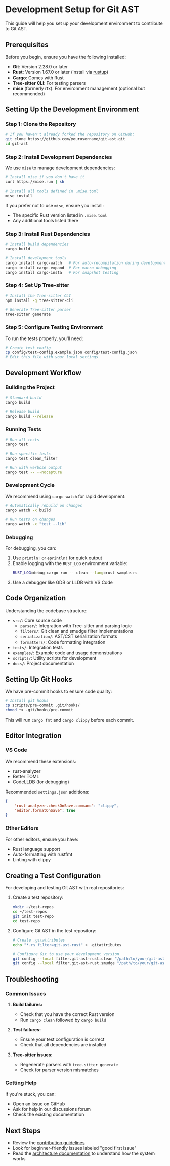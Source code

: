 # Development Setup for Git AST

This guide will help you set up your development environment to contribute to Git AST.

## Prerequisites

Before you begin, ensure you have the following installed:

- **Git**: Version 2.28.0 or later
- **Rust**: Version 1.67.0 or later (install via [rustup](https://rustup.rs/))
- **Cargo**: Comes with Rust
- **Tree-sitter CLI**: For testing parsers
- **mise** (formerly rtx): For environment management (optional but recommended)

## Setting Up the Development Environment

### Step 1: Clone the Repository

```bash
# If you haven't already forked the repository on GitHub:
git clone https://github.com/yourusername/git-ast.git
cd git-ast
```

### Step 2: Install Development Dependencies

We use `mise` to manage development dependencies:

```bash
# Install mise if you don't have it
curl https://mise.run | sh

# Install all tools defined in .mise.toml
mise install
```

If you prefer not to use `mise`, ensure you install:
- The specific Rust version listed in `.mise.toml`
- Any additional tools listed there

### Step 3: Install Rust Dependencies

```bash
# Install build dependencies
cargo build

# Install development tools
cargo install cargo-watch   # For auto-recompilation during development
cargo install cargo-expand  # For macro debugging
cargo install cargo-insta   # For snapshot testing
```

### Step 4: Set Up Tree-sitter

```bash
# Install the Tree-sitter CLI
npm install -g tree-sitter-cli

# Generate Tree-sitter parser
tree-sitter generate
```

### Step 5: Configure Testing Environment

To run the tests properly, you'll need:

```bash
# Create test config
cp config/test-config.example.json config/test-config.json
# Edit this file with your local settings
```

## Development Workflow

### Building the Project

```bash
# Standard build
cargo build

# Release build
cargo build --release
```

### Running Tests

```bash
# Run all tests
cargo test

# Run specific tests
cargo test clean_filter

# Run with verbose output
cargo test -- --nocapture
```

### Development Cycle

We recommend using `cargo watch` for rapid development:

```bash
# Automatically rebuild on changes
cargo watch -x build

# Run tests on changes
cargo watch -x "test --lib"
```

### Debugging

For debugging, you can:

1. Use `println!` or `eprintln!` for quick output
2. Enable logging with the `RUST_LOG` environment variable:
   ```bash
   RUST_LOG=debug cargo run -- clean --lang=rust sample.rs
   ```
3. Use a debugger like GDB or LLDB with VS Code

## Code Organization

Understanding the codebase structure:

- `src/`: Core source code
  - `parser/`: Integration with Tree-sitter and parsing logic
  - `filters/`: Git clean and smudge filter implementations
  - `serialization/`: AST/CST serialization formats
  - `formatters/`: Code formatting integration
- `tests/`: Integration tests
- `examples/`: Example code and usage demonstrations
- `scripts/`: Utility scripts for development
- `docs/`: Project documentation

## Setting Up Git Hooks

We have pre-commit hooks to ensure code quality:

```bash
# Install git hooks
cp scripts/pre-commit .git/hooks/
chmod +x .git/hooks/pre-commit
```

This will run `cargo fmt` and `cargo clippy` before each commit.

## Editor Integration

### VS Code

We recommend these extensions:
- rust-analyzer
- Better TOML
- CodeLLDB (for debugging)

Recommended `settings.json` additions:
```json
{
    "rust-analyzer.checkOnSave.command": "clippy",
    "editor.formatOnSave": true
}
```

### Other Editors

For other editors, ensure you have:
- Rust language support
- Auto-formatting with rustfmt
- Linting with clippy

## Creating a Test Configuration

For developing and testing Git AST with real repositories:

1. Create a test repository:
   ```bash
   mkdir ~/test-repos
   cd ~/test-repos
   git init test-repo
   cd test-repo
   ```

2. Configure Git AST in the test repository:
   ```bash
   # Create .gitattributes
   echo "*.rs filter=git-ast-rust" > .gitattributes
   
   # Configure Git to use your development version
   git config --local filter.git-ast-rust.clean "/path/to/your/git-ast/target/debug/git-ast clean --lang=rust"
   git config --local filter.git-ast-rust.smudge "/path/to/your/git-ast/target/debug/git-ast smudge --lang=rust"
   ```

## Troubleshooting

### Common Issues

1. **Build failures:**
   - Check that you have the correct Rust version
   - Run `cargo clean` followed by `cargo build`

2. **Test failures:**
   - Ensure your test configuration is correct
   - Check that all dependencies are installed

3. **Tree-sitter issues:**
   - Regenerate parsers with `tree-sitter generate`
   - Check for parser version mismatches

### Getting Help

If you're stuck, you can:
- Open an issue on GitHub
- Ask for help in our discussions forum
- Check the existing documentation

## Next Steps

- Review the [contribution guidelines](./guidelines.md)
- Look for beginner-friendly issues labeled "good first issue"
- Read the [architecture documentation](../architecture/design.md) to understand how the system works 
